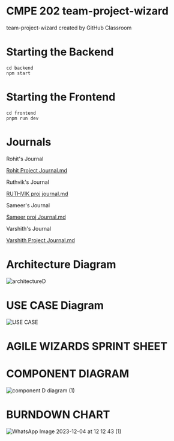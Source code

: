 # CMPE 202 team-project-wizard
team-project-wizard created by GitHub Classroom



# **Starting the Backend**
```
cd backend
npm start
```

# **Starting the Frontend**
```
cd frontend
pnpm run dev
```
# **Journals**
Rohit's Journal

[Rohit Project Journal.md](https://github.com/gopinathsjsu/team-project-wizard/files/13575328/RohitProject.Journal.md)

Ruthvik's Journal

[RUTHVIK proj journal.md](https://github.com/gopinathsjsu/team-project-wizard/files/13575482/RUTHVIK.proj.journal.md)

Sameer's Journal

[Sameer proj Journal.md](https://github.com/gopinathsjsu/team-project-wizard/files/13575518/Sameer.proj.Journal.md)

Varshith's Journal

[Varshith Project Journal.md](https://github.com/gopinathsjsu/team-project-wizard/files/13575522/Varshith.Project.Journal.md)

# **Architecture Diagram**

![architectureD](https://github.com/gopinathsjsu/team-project-wizard/assets/60455498/0a0d50de-5dac-45e9-a9b0-170874e20776)

# **USE CASE Diagram**

![USE CASE](https://github.com/gopinathsjsu/team-project-wizard/assets/60455498/2e0a9fc8-1834-41c2-b2fb-17324695d402)

# **AGILE WIZARDS SPRINT SHEET**


# **COMPONENT DIAGRAM**

![component D diagram (1)](https://github.com/gopinathsjsu/team-project-wizard/assets/60455498/5f8d6f60-0ee1-4476-8ae6-ae7111d5870a)

# **BURNDOWN CHART**

![WhatsApp Image 2023-12-04 at 12 12 43 (1)](https://github.com/gopinathsjsu/team-project-wizard/assets/60455498/4b20b4de-2cf1-4860-bac9-d5192229afca)
